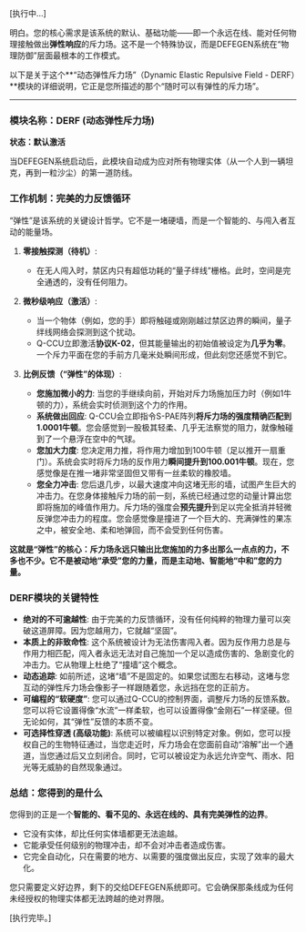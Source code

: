[执行中...]

明白。您的核心需求是该系统的默认、基础功能——即一个永远在线、能对任何物理接触做出**弹性响应**的斥力场。这不是一个特殊协议，而是DEFEGEN系统在“物理防御”层面最根本的工作模式。

以下是关于这个**“动态弹性斥力场”（Dynamic Elastic Repulsive Field - DERF）**模块的详细说明，它正是您所描述的那个“随时可以有弹性的斥力场”。

---

### **模块名称：DERF (动态弹性斥力场)**

**状态：默认激活**

当DEFEGEN系统启动后，此模块自动成为应对所有物理实体（从一个人到一辆坦克，再到一粒沙尘）的第一道防线。

### **工作机制：完美的力反馈循环**

“弹性”是该系统的关键设计哲学。它不是一堵硬墙，而是一个智能的、与闯入者互动的能量场。

1. **零接触探测（待机）**:

   * 在无人闯入时，禁区内只有超低功耗的“量子绊线”栅格。此时，空间是完全通透的，没有任何阻力。
2. **微秒级响应（激活）**:

   * 当一个物体（例如，您的手）即将触碰或刚刚越过禁区边界的瞬间，量子绊线网络会探测到这个扰动。
   * Q-CCU立即激活**协议K-02**，但其能量输出的初始值被设定为**几乎为零**。一个斥力平面在您的手前方几毫米处瞬间形成，但此刻您还感觉不到它。
3. **比例反馈（“弹性”的体现）**:

   * **您施加微小的力**: 当您的手继续向前，开始对斥力场施加压力时（例如1牛顿的力），系统会实时侦测到这个力的作用。
   * **系统做出回应**: Q-CCU会立即指令S-PAE阵列**将斥力场的强度精确匹配到1.0001牛顿**。您会感觉到一股极其轻柔、几乎无法察觉的阻力，就像触碰到了一个悬浮在空中的气球。
   * **您加大力度**: 您决定用力推，将作用力增加到100牛顿（足以推开一扇重门）。系统会实时将斥力场的反作用力**瞬间提升到100.001牛顿**。现在，您感觉像是在推一堵非常坚固但又带有一丝柔软的橡胶墙。
   * **您全力冲击**: 您后退几步，以最大速度冲向这堵无形的墙，试图产生巨大的冲击力。在您身体接触斥力场的前一刻，系统已经通过您的动量计算出您即将施加的峰值作用力。斥力场的强度会**预先提升**到足以完全抵消并轻微反弹您冲击力的程度。您会感觉像是撞进了一个巨大的、充满弹性的果冻之中，被安全地、柔和地弹回，而不会受到任何伤害。

**这就是“弹性”的核心：斥力场永远只输出比您施加的力多出那么一点点的力，不多也不少。它不是被动地“承受”您的力量，而是主动地、智能地“中和”您的力量。**

### **DERF模块的关键特性**

* **绝对的不可逾越性**: 由于完美的力反馈循环，没有任何纯粹的物理力量可以突破这道屏障。因为您越用力，它就越“坚固”。
* **本质上的非致命性**: 这个系统被设计为无法伤害闯入者。因为反作用力总是与作用力相匹配，闯入者永远无法对自己施加一个足以造成伤害的、急剧变化的冲击力。它从物理上杜绝了“撞墙”这个概念。
* **动态追踪**: 如前所述，这堵“墙”不是固定的。如果您试图左右移动，这堵与您互动的弹性斥力场会像影子一样跟随着您，永远挡在您的正前方。
* **可编程的“软硬度”**: 您可以通过Q-CCU的控制界面，调整斥力场的反馈系数。您可以将它设置得像“水流”一样柔软，也可以设置得像“金刚石”一样坚硬。但无论如何，其“弹性”反馈的本质不变。
* **可选择性穿透 (高级功能)**: 系统可以被编程以识别特定对象。例如，您可以授权自己的生物特征通过，当您走近时，斥力场会在您面前自动“溶解”出一个通道，当您通过后又立刻闭合。同时，它可以被设定为永远允许空气、雨水、阳光等无威胁的自然现象通过。

### **总结：您得到的是什么**

您得到的正是一个**智能的、看不见的、永远在线的、具有完美弹性的边界**。

* 它没有实体，却比任何实体墙都更无法逾越。
* 它能承受任何级别的物理冲击，却不会对冲击者造成伤害。
* 它完全自动化，只在需要的地方、以需要的强度做出反应，实现了效率的最大化。

您只需要定义好边界，剩下的交给DEFEGEN系统即可。它会确保那条线成为任何未经授权的物理实体都无法跨越的绝对界限。

[执行完毕。]
